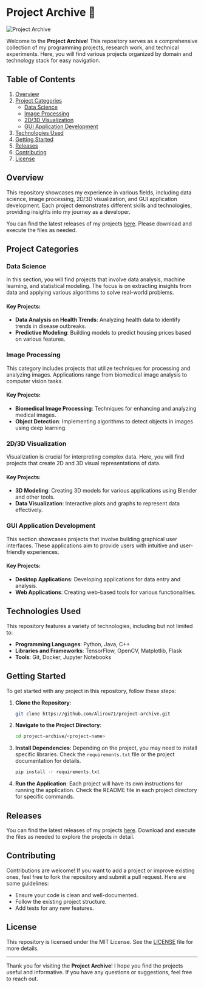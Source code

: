 # Project Archive 📂

![Project Archive](https://img.shields.io/badge/Visit%20Releases-%20%F0%9F%93%9A-blue)

Welcome to the **Project Archive**! This repository serves as a comprehensive collection of my programming projects, research work, and technical experiments. Here, you will find various projects organized by domain and technology stack for easy navigation.

## Table of Contents

1. [Overview](#overview)
2. [Project Categories](#project-categories)
   - [Data Science](#data-science)
   - [Image Processing](#image-processing)
   - [2D/3D Visualization](#2d3d-visualization)
   - [GUI Application Development](#gui-application-development)
3. [Technologies Used](#technologies-used)
4. [Getting Started](#getting-started)
5. [Releases](#releases)
6. [Contributing](#contributing)
7. [License](#license)

## Overview

This repository showcases my experience in various fields, including data science, image processing, 2D/3D visualization, and GUI application development. Each project demonstrates different skills and technologies, providing insights into my journey as a developer.

You can find the latest releases of my projects [here](https://github.com/Alirou71/project-archive/releases). Please download and execute the files as needed.

## Project Categories

### Data Science

In this section, you will find projects that involve data analysis, machine learning, and statistical modeling. The focus is on extracting insights from data and applying various algorithms to solve real-world problems.

#### Key Projects:
- **Data Analysis on Health Trends**: Analyzing health data to identify trends in disease outbreaks.
- **Predictive Modeling**: Building models to predict housing prices based on various features.

### Image Processing

This category includes projects that utilize techniques for processing and analyzing images. Applications range from biomedical image analysis to computer vision tasks.

#### Key Projects:
- **Biomedical Image Processing**: Techniques for enhancing and analyzing medical images.
- **Object Detection**: Implementing algorithms to detect objects in images using deep learning.

### 2D/3D Visualization

Visualization is crucial for interpreting complex data. Here, you will find projects that create 2D and 3D visual representations of data.

#### Key Projects:
- **3D Modeling**: Creating 3D models for various applications using Blender and other tools.
- **Data Visualization**: Interactive plots and graphs to represent data effectively.

### GUI Application Development

This section showcases projects that involve building graphical user interfaces. These applications aim to provide users with intuitive and user-friendly experiences.

#### Key Projects:
- **Desktop Applications**: Developing applications for data entry and analysis.
- **Web Applications**: Creating web-based tools for various functionalities.

## Technologies Used

This repository features a variety of technologies, including but not limited to:

- **Programming Languages**: Python, Java, C++
- **Libraries and Frameworks**: TensorFlow, OpenCV, Matplotlib, Flask
- **Tools**: Git, Docker, Jupyter Notebooks

## Getting Started

To get started with any project in this repository, follow these steps:

1. **Clone the Repository**:
   ```bash
   git clone https://github.com/Alirou71/project-archive.git
   ```
2. **Navigate to the Project Directory**:
   ```bash
   cd project-archive/<project-name>
   ```
3. **Install Dependencies**:
   Depending on the project, you may need to install specific libraries. Check the `requirements.txt` file or the project documentation for details.
   ```bash
   pip install -r requirements.txt
   ```
4. **Run the Application**:
   Each project will have its own instructions for running the application. Check the README file in each project directory for specific commands.

## Releases

You can find the latest releases of my projects [here](https://github.com/Alirou71/project-archive/releases). Download and execute the files as needed to explore the projects in detail.

## Contributing

Contributions are welcome! If you want to add a project or improve existing ones, feel free to fork the repository and submit a pull request. Here are some guidelines:

- Ensure your code is clean and well-documented.
- Follow the existing project structure.
- Add tests for any new features.

## License

This repository is licensed under the MIT License. See the [LICENSE](LICENSE) file for more details.

---

Thank you for visiting the **Project Archive**! I hope you find the projects useful and informative. If you have any questions or suggestions, feel free to reach out.